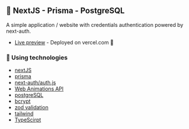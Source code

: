 ## 🚀 NextJS - Prisma - PostgreSQL

A simple application / website with credentials authentication powered by next-auth.

- [Live preview](https://next-prisma-wine-pi.vercel.app/) - Deployed on vercel.com 🙏

### 🧬 Using technologies

- [nextJS](https://nextjs.org/)
- [prisma](https://www.prisma.io/)
- [next-auth/auth.js](https://authjs.dev/)
- [Web Animations API](https://developer.mozilla.org/en-US/docs/Web/API/Web_Animations_API)
- [postgreSQL](https://www.postgresql.org/)
- [bcrypt](https://github.com/kelektiv/node.bcrypt.js#readme)
- [zod validation](https://zod.dev/)
- [tailwind](https://tailwindcss.com/)
- [TypeScirpt](https://www.typescriptlang.org/)
